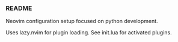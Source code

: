 ### README

Neovim configuration setup focused on python development.

Uses lazy.nvim for plugin loading. See init.lua for activated plugins.
